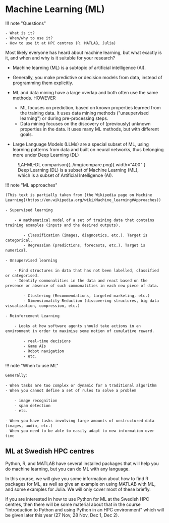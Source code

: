 # Machine Learning (ML)

!!! note "Questions"

    - What is it?
    - When/why to use it?
    - How to use it at HPC centres (R. MATLAB, Julia)

Most likely everyone has heard about machine learning, but what exactly is it, and when and why is it suitable for your research?

- Machine learning (ML) is a subtopic of artificial intelligence (AI).
- Generally, you make predictive or decision models from data, instead of programming them explicitly.
- ML and data mining have a large overlap and both often use the same methods. HOWEVER
  
    - ML focuses on prediction, based on known properties learned from the training data. It uses data mining methods ("unsupervised learning") or during pre-processing steps.
    - Data mining focuses on the discovery of (previously) unknown properties in the data. It uses many ML methods, but with different goals.

- Large Language Models (LLMs) are a special subset of ML, using learning patterns from data and built on neural networks, thus belonging more under Deep Learning (DL)

<figure markdown="span">
  ![AI-ML-DL comparison](../img/compare.png){ width="400" }
  <figcaption>Deep Learning (DL) is a subset of Machine Learning (ML), <br>which is a subset of Artificial Intelligence (AI).</figcaption>
</figure>

!!! note "ML approaches"

    (This text is partially taken from [the Wikipedia page on Machine Learning](https://en.wikipedia.org/wiki/Machine_learning#Approaches)) 

    - Supervised learning
    
        - A mathematical model of a set of training data that contains training examples (inputs and the desired outputs).
        
            - Classification (images, diagnostics, etc.). Target is categorical.
            - Regression (predictions, forecasts, etc.). Target is numerical.
            
    - Unsupervised learning
    
        - Find structures in data that has not been labelled, classified or categorised.
        - Identify commonalities in the data and react based on the presence or absence of such commonalities in each new piece of data.
        
            - Clustering (Recommendations, targeted marketing, etc.)
            - Dimensionality Reduction (discovering structures, big data visualization, compression, etc.)
            
    - Reinforcement Learning
    
        - Looks at how software agents should take actions in an environment in order to maximise some notion of cumulative reward.
        
            - real-time decisions
            - Game AIs
            - Robot navigation 
            - etc. 

!!! note "When to use ML"

    Generally: 

    - When tasks are too complex or dynamic for a traditional algorithm
    - When you cannot define a set of rules to solve a problem
    
        - image recognition
        - spam detection
        - etc.
        
    - When you have tasks involving large amounts of unstructured data (images, audio, etc.)
    - When you need to be able to easily adapt to new information over time 

## ML at Swedish HPC centres 

Python, R, and MATLAB have several installed packages that will help you do machine learning, but you can do ML with any language.

In this course, we will give you some information about how to find R packages for ML, as well as give an example on using MATLAB with ML, and some examples for Julia. We will only cover most of these briefly.

If you are interested in how to use Python for ML at the Swedish HPC centres, then there will be some material about that in the course "Introduction to Python and using Python in an HPC environment" which will be given later this year (27 Nov, 28 Nov, Dec 1, Dec 2).
 

